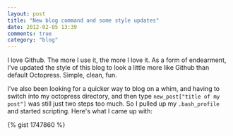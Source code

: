 ```yaml
---
layout: post
title: "New blog command and some style updates"
date: 2012-02-05 13:39
comments: true
category: "blog"
---
```

I love Github. The more I use it, the more I love it. As a form of endearment, I've updated the style of this blog to look a little more like Github than default Octopress. Simple, clean, fun.

I've also been looking for a quicker way to blog on a whim, and having to switch into my octopress directory, and then type `new_post["title of my post"]` was still just two steps too much. So I pulled up my `.bash_profile` and started scripting. Here's what I came up with:

{% gist 1747860 %}